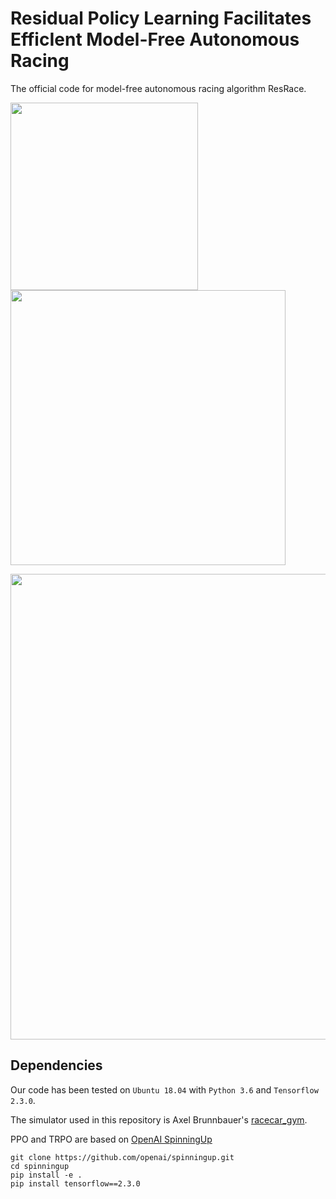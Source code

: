 # Residual Policy Learning Facilitates EfficIent Model-Free Autonomous Racing
The official code for model-free autonomous racing algorithm ResRace. 

<img src="demos/montreal.gif" width="300"> <img src="demos/plechaty.gif" width="440"> 

<img src="demos/barcelona.gif" width="745"> 

## Dependencies
Our code has been tested on `Ubuntu 18.04` with `Python 3.6` and `Tensorflow 2.3.0`. 

The simulator used in this repository is Axel Brunnbauer's [racecar_gym](github.com/axelbr/racecar_gym). 

PPO and TRPO are based on [OpenAI SpinningUp](spinningup.openai.com/en/latest/) 

```
git clone https://github.com/openai/spinningup.git 
cd spinningup 
pip install -e . 
pip install tensorflow==2.3.0 
```
